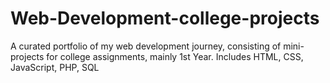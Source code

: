 # Web-Development-college-projects
A curated portfolio of my web development journey, consisting of mini-projects for college assignments, mainly 1st Year.
Includes HTML, CSS, JavaScript, PHP, SQL

